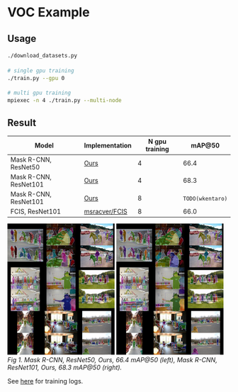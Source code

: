 # VOC Example

## Usage

```bash
./download_datasets.py

# single gpu training
./train.py --gpu 0

# multi gpu training
mpiexec -n 4 ./train.py --multi-node
```


## Result

| Model               | Implementation | N gpu training | mAP@50  |
|---------------------|----------------|----------------|---------|
| Mask R-CNN, ResNet50 | [Ours](https://github.com/wkentaro/chainer-mask-rcnn) | 4 | 66.4 |
| Mask R-CNN, ResNet101 | [Ours](https://github.com/wkentaro/chainer-mask-rcnn) | 4 | 68.3 |
| Mask R-CNN, ResNet101 | [Ours](https://github.com/wkentaro/chainer-mask-rcnn) | 8 | `TODO(wkentaro)` |
| FCIS, ResNet101 | [msracver/FCIS](https://github.com/msracver/FCIS) | 8 | 66.0 |

<img src=".readme/resnet50_ngpu4_voc_20180516_182644.jpg" width="48%" /> <img src=".readme/resnet101_ngpu4_voc_20180516_231137.jpg" width="48%" />  
*Fig 1. Mask R-CNN, ResNet50, Ours, 66.4 mAP@50 (left), Mask R-CNN, ResNet101, Ours, 68.3 mAP@50 (right).*

See [here](https://drive.google.com/open?id=1-aqbWUgjs3E7xQgXTpSSBKSpPhcUa4V_) for training logs.
